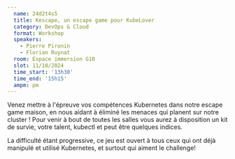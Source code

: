 ```yaml
---
  name: 24d2t4s5
  title: Kescape, un escape game pour KubeLover
  category: DevOps & Cloud
  format: Workshop
  speakers: 
    - Pierre Pironin
    - Florian Ruynat
  room: Espace immersion G10
  slot: 11/10/2024
  time_start: '13h30'
  time_end: '15h15'
  ampm: pm
---
```

Venez mettre à l'épreuve vos compétences Kubernetes dans notre escape game maison, en nous aidant à éliminé les menaces qui planent sur notre cluster ! Pour venir à bout de toutes les salles vous aurez à disposition un kit de survie, votre talent, kubectl et peut être quelques indices.

La difficulté étant progressive, ce jeu est ouvert à tous ceux qui ont déjà manipulé et utilisé Kubernetes, et surtout qui aiment le challenge!
